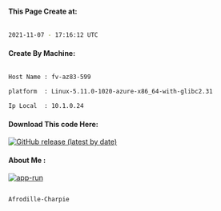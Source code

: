 
   
#### This Page Create at:

```bash

2021-11-07 - 17:16:12 UTC

```

#### Create By Machine:

```bash

Host Name : fv-az83-599

platform  : Linux-5.11.0-1020-azure-x86_64-with-glibc2.31

Ip Local  : 10.1.0.24

```
#### Download This code Here:

[![GitHub release (latest by date)](https://img.shields.io/github/v/release/Afrodille-Charpie/App-Run-1?style=for-the-badge&label=Download)](https://github.com/Afrodille-Charpie/App-Run-1/releases) 

</p> 

#### About Me :

[![app-run](https://github.com/Afrodille-Charpie/App-Run-1/actions/workflows/app-run.yml/badge.svg)](https://github.com/Afrodille-Charpie/App-Run-1/actions/workflows/app-run.yml)

```bash

Afrodille-Charpie

```


